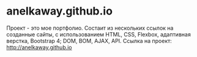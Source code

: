 # anelkaway.github.io
Проект - это мое портфолио.
Состаит из нескольких ссылок на созданные сайты, с использованием HTML, CSS, Flexbox, адаптивная верстка, Bootstrap 4; DOM, BOM, AJAX, API. 
Ссылка на проект: http://anelkaway.github.io
